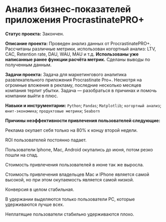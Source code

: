 # Анализ бизнес-показателей приложения ProcrastinatePRO+

**Статус проекта:** Закончен.

**Описание проекта:**
Проведен анализ данных от ProcrastinatePRO+.
Рассчитаны различные метрики, использован когортный анализ: LTV, CAC, Retention rate, DAU, WAU, MAU и т.д. **Использованы уже написанные ранее функции расчёта метрик.** Сделаны выводы по полученным данным.

**Задачи проекта:**
Задача для маркетингового аналитика развлекательного приложения Procrastinate Pro+. Несмотря на огромные вложения в рекламу, последние несколько месяцев компания терпит убытки. Задача — разобраться в причинах и помочь компании выйти в плюс.

**Навыки и инструментарии:**
`Python`; `Pandas`; `Matplotlib`; `когортный анализ`; `юнит-экономика`; `продуктовые метрики`; `Seaborn`

**Причины неэффективности привлечения пользователей следующие:**

Реклама окупает себя только на 80% к концу второй недели.

ROI пользователей постоянно падает.

Пользователи Iphone, Mac, Android окупались до июня, потом резко пошли на спад.

Стоимость привлечения пользователей в июне так же выросла.

Стоимость привлечения владельцев Mac и IPhone является самой высокой, но при этом окупаемость является самой низкой.

Конверсия в целом стабильная.

В удержании выделяются только пользователи PC, которые удерживаются лучше всех.

Неплатящие пользователи стабильно удерживаются плохо.
